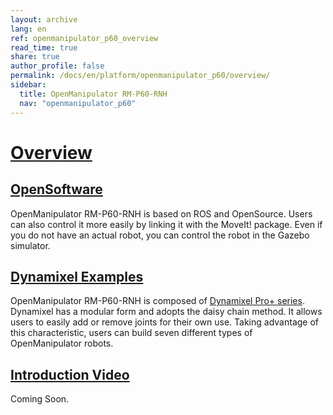 ```yaml
---
layout: archive
lang: en
ref: openmanipulator_p60_overview
read_time: true
share: true
author_profile: false
permalink: /docs/en/platform/openmanipulator_p60/overview/
sidebar:
  title: OpenManipulator RM-P60-RNH
  nav: "openmanipulator_p60"
---
```



# [Overview](#overview)

## [OpenSoftware](#opensoftware)
OpenManipulator RM-P60-RNH is based on ROS ​and OpenSource. Users can also control it more easily by linking it with the MoveIt! package. Even if you do not have an actual robot, you can control the robot in the Gazebo simulator​.

## [Dynamixel Examples](#dynamixel-examples)
OpenManipulator RM-P60-RNH is composed of [Dynamixel Pro+ series](/docs/en/dxl/pro_plus/). Dynamixel has a modular form and adopts the daisy chain method. It allows users to easily add or remove joints for their own use. Taking advantage of this characteristic, users can build seven different types of OpenManipulator robots.

## [Introduction Video](#introduction-video)
Coming Soon.
